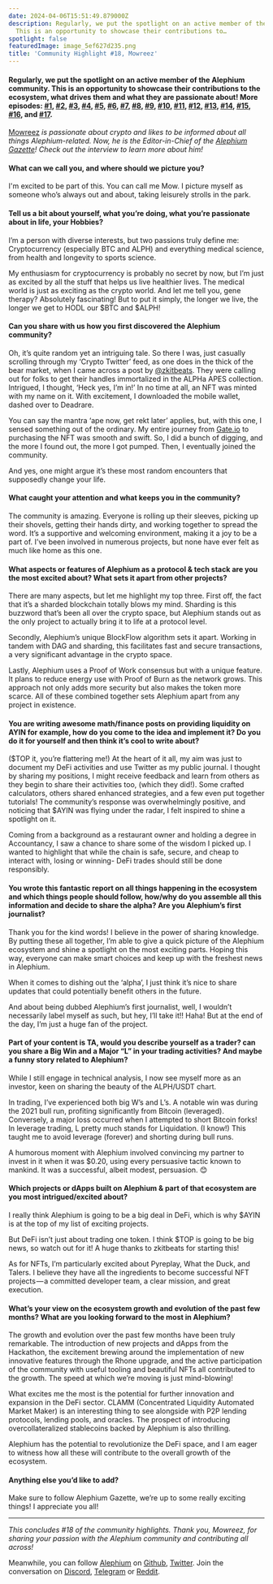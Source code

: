```yaml
---
date: 2024-04-06T15:51:49.879000Z
description: Regularly, we put the spotlight on an active member of the Alephium community.
  This is an opportunity to showcase their contributions to…
spotlight: false
featuredImage: image_5ef627d235.png
title: 'Community Highlight #18, Mowreez'
---
```


#### Regularly, we put the spotlight on an active member of the Alephium community. This is an opportunity to showcase their contributions to the ecosystem, what drives them and what they are passionate about! More episodes: <a href="https://medium.com/@alephium/community-highlight-wilhelm-k%C3%A4llstr%C3%B6m-aka-oracleuggla-81d3938c5692" >#1</a>, <a href="https://medium.com/@alephium/community-highlight-cgi-bin-c102cc106f19" >#2</a>, <a href="https://medium.com/@alephium/community-highlight-3-digdug-48a7ec868504" >#3</a>, <a href="https://medium.com/@alephium/community-highlight-4-montail-e24fd88882a0" >#4</a>, <a href="https://medium.com/@alephium/community-highlight-5-txn-71c4fd76ffe8" >#5</a>, <a href="https://medium.com/@alephium/community-highlight-6-waldi-zkit-beats-37af1f6df3b8" >#6</a>, <a href="https://medium.com/@alephium/community-highlight-7-oheka-13d8b4ae025e" >#7</a>, <a href="https://medium.com/@alephium/community-highlight-8-jorge-438510785041" >#8</a>, <a href="https://medium.com/@alephium/community-highlight-9-dzhemsh-a0a4a98a8489" >#9</a>, <a href="https://medium.com/@alephium/community-highlight-10-lx-aka-lix-fde724cf8d81" >#10</a>, <a href="https://medium.com/@alephium/community-highlight-11-dr-jekyll-165ab9a51880" >#11</a>, <a href="https://medium.com/@alephium/community-highlight-12-sam-a-k-a-energy45-610005a9219b" >#12</a>, <a href="https://medium.com/@alephium/community-highlight-13-ryan-5dbbeaf859e4" >#13</a>, <a href="https://medium.com/@alephium/community-highlight-14-animalmanjan-da8fd051bc38" >#14</a>, <a href="https://medium.com/@alephium/community-highlight-15-yulius-aka-chris45-036ae41a8037" >#15</a>, <a href="https://medium.com/@alephium/community-highlight-16-mikael-446980141ee3" >#16</a>, and <a href="https://medium.com/@alephium/community-highlight-17-alexandrianwisdom-df44c791961f" >#17</a>.

<a href="https://twitter.com/trdrmorz" >Mowreez</a> _is passionate about crypto and likes to be informed about all things Alephium-related. Now, he is the Editor-in-Chief of the_ <a href="https://twitter.com/AlephiumGazette" ><em>Alephium Gazette</em></a>_! Check out the interview to learn more about him!_

#### What can we call you, and where should we picture you?

I'm excited to be part of this. You can call me Mow. I picture myself as someone who’s always out and about, taking leisurely strolls in the park.

#### Tell us a bit about yourself, what you’re doing, what you’re passionate about in life, your Hobbies?

I’m a person with diverse interests, but two passions truly define me: Cryptocurrency (especially BTC and ALPH) and everything medical science, from health and longevity to sports science.

My enthusiasm for cryptocurrency is probably no secret by now, but I’m just as excited by all the stuff that helps us live healthier lives. The medical world is just as exciting as the crypto world. And let me tell you, gene therapy? Absolutely fascinating! But to put it simply, the longer we live, the longer we get to HODL our \$BTC and \$ALPH!

#### Can you share with us how you first discovered the Alephium community?

Oh, it’s quite random yet an intriguing tale. So there I was, just casually scrolling through my ‘Crypto Twitter’ feed, as one does in the thick of the bear market, when I came across a post by <a href="https://hashnode.com/@zkitbeats" >@zkitbeats</a>. They were calling out for folks to get their handles immortalized in the ALPHa APES collection. Intrigued, I thought, ‘Heck yes, I’m in!’ In no time at all, an NFT was minted with my name on it. With excitement, I downloaded the mobile wallet, dashed over to Deadrare.

You can say the mantra ‘ape now, get rekt later’ applies, but, with this one, I sensed something out of the ordinary. My entire journey from <a href="http://gate.io/" >Gate.io</a> to purchasing the NFT was smooth and swift. So, I did a bunch of digging, and the more I found out, the more I got pumped. Then, I eventually joined the community.

And yes, one might argue it’s these most random encounters that supposedly change your life.

#### What caught your attention and what keeps you in the community?

The community is amazing. Everyone is rolling up their sleeves, picking up their shovels, getting their hands dirty, and working together to spread the word. It’s a supportive and welcoming environment, making it a joy to be a part of. I’ve been involved in numerous projects, but none have ever felt as much like home as this one.

#### What aspects or features of Alephium as a protocol & tech stack are you the most excited about? What sets it apart from other projects?

There are many aspects, but let me highlight my top three. First off, the fact that it’s a sharded blockchain totally blows my mind. Sharding is this buzzword that’s been all over the crypto space, but Alephium stands out as the only project to actually bring it to life at a protocol level.

Secondly, Alephium’s unique BlockFlow algorithm sets it apart. Working in tandem with DAG and sharding, this facilitates fast and secure transactions, a very significant advantage in the crypto space.

Lastly, Alephium uses a Proof of Work consensus but with a unique feature. It plans to reduce energy use with Proof of Burn as the network grows. This approach not only adds more security but also makes the token more scarce. All of these combined together sets Alephium apart from any project in existence.

#### You are writing awesome math/finance posts on providing liquidity on AYIN for example, how do you come to the idea and implement it? Do you do it for yourself and then think it’s cool to write about?

(\$TOP it, you’re flattering me!) At the heart of it all, my aim was just to document my DeFi activities and use Twitter as my public journal. I thought by sharing my positions, I might receive feedback and learn from others as they begin to share their activities too, (which they did!). Some crafted calculators, others shared enhanced strategies, and a few even put together tutorials! The community’s response was overwhelmingly positive, and noticing that \$AYIN was flying under the radar, I felt inspired to shine a spotlight on it.

Coming from a background as a restaurant owner and holding a degree in Accountancy, I saw a chance to share some of the wisdom I picked up. I wanted to highlight that while the chain is safe, secure, and cheap to interact with, losing or winning- DeFi trades should still be done responsibly.

#### You wrote this fantastic report on all things happening in the ecosystem and which things people should follow, how/why do you assemble all this information and decide to share the alpha? Are you Alephium’s first journalist?

Thank you for the kind words! I believe in the power of sharing knowledge. By putting these all together, I’m able to give a quick picture of the Alephium ecosystem and shine a spotlight on the most exciting parts. Hoping this way, everyone can make smart choices and keep up with the freshest news in Alephium.

When it comes to dishing out the ‘alpha’, I just think it’s nice to share updates that could potentially benefit others in the future.

And about being dubbed Alephium’s first journalist, well, I wouldn’t necessarily label myself as such, but hey, I’ll take it!! Haha! But at the end of the day, I’m just a huge fan of the project.

#### Part of your content is TA, would you describe yourself as a trader? can you share a Big Win and a Major “L” in your trading activities? And maybe a funny story related to Alephium?

While I still engage in technical analysis, I now see myself more as an investor, keen on sharing the beauty of the ALPH/USDT chart.

In trading, I’ve experienced both big W’s and L’s. A notable win was during the 2021 bull run, profiting significantly from Bitcoin (leveraged). Conversely, a major loss occurred when I attempted to short Bitcoin forks! In leverage trading, L pretty much stands for Liquidation. (I know!) This taught me to avoid leverage (forever) and shorting during bull runs.

A humorous moment with Alephium involved convincing my partner to invest in it when it was \$0.20, using every persuasive tactic known to mankind. It was a successful, albeit modest, persuasion. 😊

#### Which projects or dApps built on Alephium & part of that ecosystem are you most intrigued/excited about?

I really think Alephium is going to be a big deal in DeFi, which is why \$AYIN is at the top of my list of exciting projects.

But DeFi isn’t just about trading one token. I think \$TOP is going to be big news, so watch out for it! A huge thanks to zkitbeats for starting this!

As for NFTs, I’m particularly excited about Pyreplay, What the Duck, and Talers. I believe they have all the ingredients to become successful NFT projects — a committed developer team, a clear mission, and great execution.

#### What’s your view on the ecosystem growth and evolution of the past few months? What are you looking forward to the most in Alephium?

The growth and evolution over the past few months have been truly remarkable. The introduction of new projects and dApps from the Hackathon, the excitement brewing around the implementation of new innovative features through the Rhone upgrade, and the active participation of the community with useful tooling and beautiful NFTs all contributed to the growth. The speed at which we’re moving is just mind-blowing!

What excites me the most is the potential for further innovation and expansion in the DeFi sector. CLAMM (Concentrated Liquidity Automated Market Maker) is an interesting thing to see alongside with P2P lending protocols, lending pools, and oracles. The prospect of introducing overcollateralized stablecoins backed by Alephium is also thrilling.

Alephium has the potential to revolutionize the DeFi space, and I am eager to witness how all these will contribute to the overall growth of the ecosystem.

#### Anything else you’d like to add?

Make sure to follow Alephium Gazette, we’re up to some really exciting things! I appreciate you all!

---

_This concludes \#18 of the community highlights. Thank you, Mowreez, for sharing your passion with the Alephium community and contributing all across!_

Meanwhile, you can follow [Alephium](/) on <a href="https://github.com/alephium/" >Github</a>, <a href="https://twitter.com/alephium" >Twitter</a>. Join the conversation on [Discord](/discord), <a href="https://t.me/alephiumgroup" >Telegram</a> or <a href="https://www.reddit.com/r/alephium" >Reddit</a>.
